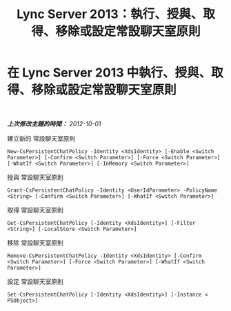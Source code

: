 ﻿---
title: Lync Server 2013：執行、授與、取得、移除或設定常設聊天室原則
TOCTitle: 執行、授與、取得、移除或設定常設聊天室原則
ms:assetid: 39ccdbe8-fb3d-47bc-96e2-9486b6d317e0
ms:mtpsurl: https://technet.microsoft.com/zh-tw/library/JJ204810(v=OCS.15)
ms:contentKeyID: 49290630
ms.date: 08/10/2015
mtps_version: v=OCS.15
ms.translationtype: HT
---

# 在 Lync Server 2013 中執行、授與、取得、移除或設定常設聊天室原則

 

_**上次修改主題的時間：** 2012-10-01_

建立新的 常設聊天室原則

    New-CsPersistentChatPolicy -Identity <XdsIdentity> [-Enable <Switch Parameter>] [-Confirm <Switch Parameter>] [-Force <Switch Parameter>] [-WhatIf <Switch Parameter>] [-InMemory <Switch Parameter>]

授與 常設聊天室原則

    Grant-CsPersistentChatPolicy -Identity <UserIdParameter> -PolicyName <String> [-Confirm <Switch Parameter>] [-WhatIf <Switch Parameter>]

取得 常設聊天室原則

    Get-CsPersistentChatPolicy [-Identity <XdsIdentity>] [-Filter <String>] [-LocalStore <Switch Parameter>]

移除 常設聊天室原則

    Remove-CsPersistentChatPolicy -Identity <XdsIdentity> [-Confirm <Switch Parameter>] [-Force <Switch Parameter>] [-WhatIf <Switch Parameter>]

設定 常設聊天室原則

    Set-CsPersistentChatPolicy [-Identity <XdsIdentity>] [-Instance < PSObject>]

